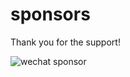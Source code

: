 # sponsors
Thank you for the support!

![wechat sponsor](https://cdn.jsdelivr.net/gh/chengpeiquan/assets-storage/img/2021/01/wechat-sponsor.jpg)
